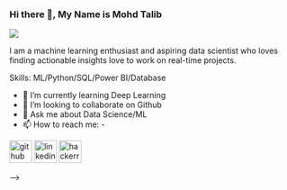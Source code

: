 ### Hi there 👋, My Name is Mohd Talib
![](https://th.bing.com/th/id/OIP.swx1cPx6ZgFcIs5C01PBnwHaEK?pid=ImgDet&rs=1)

I am a machine learning enthusiast and aspiring data scientist who loves finding actionable insights love to work on real-time projects.

Skills: ML/Python/SQL/Power BI/Database

- 🌱 I’m currently learning Deep Learning 
- 👯 I’m looking to collaborate on Github 
- 💬 Ask me about Data Science/ML 
- 📫 How to reach me: - 


[<img src='https://cdn.jsdelivr.net/npm/simple-icons@3.0.1/icons/github.svg' alt='github' height='40'>](https://github.com/https://github.com/Talibsid-1996)  [<img src='https://cdn.jsdelivr.net/npm/simple-icons@3.0.1/icons/linkedin.svg' alt='linkedin' height='40'>](https://www.linkedin.com/in/https://www.linkedin.com/in/mohd-talib-071719169//)  [<img src='https://cdn.jsdelivr.net/npm/simple-icons@3.0.1/icons/hackerrank.svg' alt='hackerrank' height='40'>](https://www.hackerrank.com/talibsid55)  


-->
